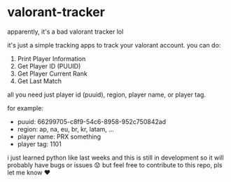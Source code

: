 # valorant-tracker
apparently, it's a bad valorant tracker lol

it's just a simple tracking apps to track your valorant account.
you can do:
1. Print Player Information
2. Get Player ID (PUUID)
3. Get Player Current Rank
4. Get Last Match

all you need just player id (puuid), region, player name, or player tag.

for example:
- puuid: 66299705-c8f9-54c6-8958-952c750842ad
- region: ap, na, eu, br, kr, latam, ...
- player name: PRX something
- player tag: 1101

i just learned python like last weeks and this is still in development so it will probably have bugs or issues 😟
but feel free to contribute to this repo, pls let me know ❤️


